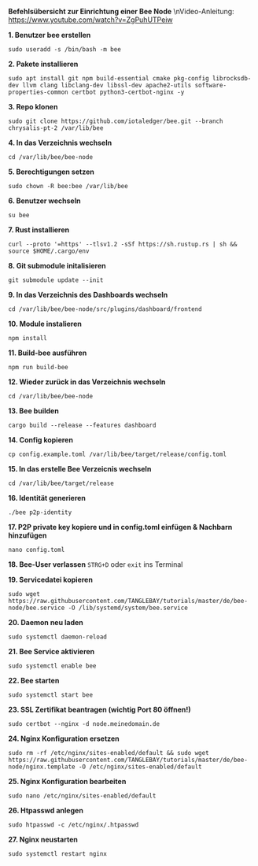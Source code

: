 **Befehlsübersicht zur Einrichtung einer Bee Node**
\nVideo-Anleitung: https://www.youtube.com/watch?v=ZgPuhUTPeiw

**1. Benutzer bee erstellen**
```
sudo useradd -s /bin/bash -m bee
```

**2. Pakete installieren**
```
sudo apt install git npm build-essential cmake pkg-config librocksdb-dev llvm clang libclang-dev libssl-dev apache2-utils software-properties-common certbot python3-certbot-nginx -y
```


**3. Repo klonen**
```
sudo git clone https://github.com/iotaledger/bee.git --branch chrysalis-pt-2 /var/lib/bee
```

**4. In das Verzeichnis wechseln**
```
cd /var/lib/bee/bee-node
```

**5. Berechtigungen setzen**
```
sudo chown -R bee:bee /var/lib/bee
```

**6. Benutzer wechseln**
```
su bee
```

**7. Rust installieren**
```
curl --proto '=https' --tlsv1.2 -sSf https://sh.rustup.rs | sh && source $HOME/.cargo/env
```

**8. Git submodule initalisieren**
```
git submodule update --init
```

**9. In das Verzeichnis des Dashboards wechseln**
```
cd /var/lib/bee/bee-node/src/plugins/dashboard/frontend
```

**10. Module instalieren**
```
npm install
```

**11. Build-bee ausführen**
```
npm run build-bee
```

**12. Wieder zurück in das Verzeichnis wechseln**
```
cd /var/lib/bee/bee-node
```

**13. Bee builden**
```
cargo build --release --features dashboard
```

**14. Config kopieren**
```
cp config.example.toml /var/lib/bee/target/release/config.toml
```

**15. In das erstelle Bee Verzeicnis wechseln**
```
cd /var/lib/bee/target/release
```

**16. Identität generieren**
```
./bee p2p-identity
```

**17. P2P private key kopiere und in config.toml einfügen & Nachbarn hinzufügen**
```
nano config.toml
```

**18. Bee-User verlassen**
`STRG+D` oder `exit` ins Terminal

**19. Servicedatei kopieren**
```
sudo wget https://raw.githubusercontent.com/TANGLEBAY/tutorials/master/de/bee-node/bee.service -O /lib/systemd/system/bee.service
```

**20. Daemon neu laden**
```
sudo systemctl daemon-reload
```

**21. Bee Service aktivieren**
```
sudo systemctl enable bee
```

**22. Bee starten**
```
sudo systemctl start bee
```

**23. SSL Zertifikat beantragen (wichtig Port 80 öffnen!)**
```
sudo certbot --nginx -d node.meinedomain.de
```

**24. Nginx Konfiguration ersetzen**
```
sudo rm -rf /etc/nginx/sites-enabled/default && sudo wget https://raw.githubusercontent.com/TANGLEBAY/tutorials/master/de/bee-node/nginx.template -O /etc/nginx/sites-enabled/default
```

**25. Nginx Konfiguration bearbeiten**
```
sudo nano /etc/nginx/sites-enabled/default
```

**26. Htpasswd anlegen**
```
sudo htpasswd -c /etc/nginx/.htpasswd
```

**27. Nginx neustarten**
```
sudo systemctl restart nginx
```
